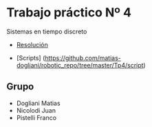 # Trabajo práctico Nº 4

Sistemas en tiempo discreto 

* [Resolución](https://github.com/matias-dogliani/robotic_repo/blob/master/Tp4/Tp4.ipynb)

* [Scripts] (https://github.com/matias-dogliani/robotic_repo/tree/master/Tp4/script)  

## Grupo 

* Dogliani Matias
* Nicolodi Juan 
* Pistelli Franco 

